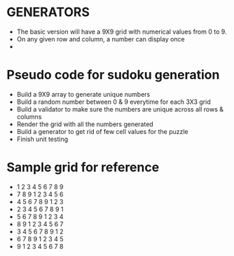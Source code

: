 # GENERATORS
- The basic version will have a 9X9 grid with numerical values from 0 to 9.
- On any given row and column, a number can display once
-  

# Pseudo code for sudoku generation
  
* Build a 9X9 array to generate unique numbers 
* Build a random number between 0 & 9 everytime for each 3X3 grid
* Build a validator to make sure the numbers are unique across all 
  rows & columns
* Render the grid with all the numbers generated
* Build a generator to get rid of few cell values for the puzzle  
* Finish unit testing

# Sample grid for reference

 * 1 2 3 4 5 6 7 8 9
 * 7 8 9 1 2 3 4 5 6
 * 4 5 6 7 8 9 1 2 3
 * 2 3 4 5 6 7 8 9 1
 * 5 6 7 8 9 1 2 3 4
 * 8 9 1 2 3 4 5 6 7
 * 3 4 5 6 7 8 9 1 2
 * 6 7 8 9 1 2 3 4 5
 * 9 1 2 3 4 5 6 7 8
